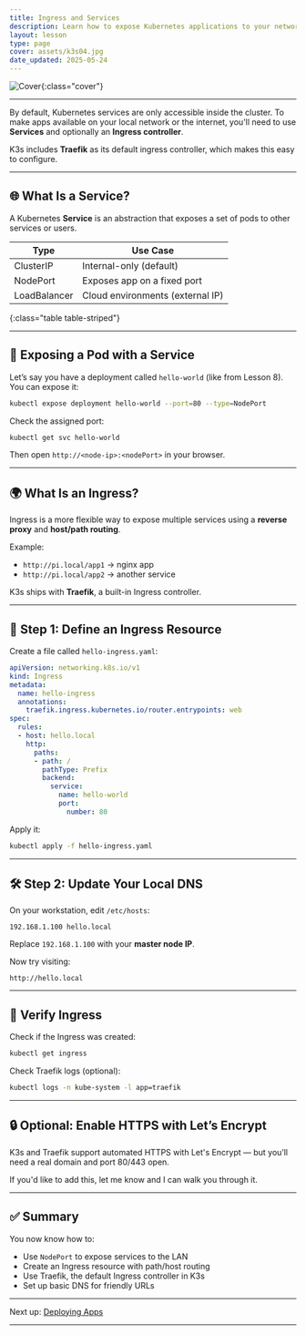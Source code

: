 ```yaml
---
title: Ingress and Services
description: Learn how to expose Kubernetes applications to your network using Services and Ingress controllers in K3s.
layout: lesson
type: page
cover: assets/k3s04.jpg
date_updated: 2025-05-24
---
```


![Cover]({{page.cover}}){:class="cover"}

---

By default, Kubernetes services are only accessible inside the cluster. To make apps available on your local network or the internet, you'll need to use **Services** and optionally an **Ingress controller**.

K3s includes **Traefik** as its default ingress controller, which makes this easy to configure.

---

## 🌐 What Is a Service?

A Kubernetes **Service** is an abstraction that exposes a set of pods to other services or users.

| Type        | Use Case                         |
|-------------|----------------------------------|
| ClusterIP   | Internal-only (default)          |
| NodePort    | Exposes app on a fixed port      |
| LoadBalancer| Cloud environments (external IP) |
{:class="table table-striped"}

---

## 🚀 Exposing a Pod with a Service

Let’s say you have a deployment called `hello-world` (like from Lesson 8). You can expose it:

```bash
kubectl expose deployment hello-world --port=80 --type=NodePort
````

Check the assigned port:

```bash
kubectl get svc hello-world
```

Then open `http://<node-ip>:<nodePort>` in your browser.

---

## 🌍 What Is an Ingress?

Ingress is a more flexible way to expose multiple services using a **reverse proxy** and **host/path routing**.

Example:

* `http://pi.local/app1` → nginx app
* `http://pi.local/app2` → another service

K3s ships with **Traefik**, a built-in Ingress controller.

---

## 🧱 Step 1: Define an Ingress Resource

Create a file called `hello-ingress.yaml`:

```yaml
apiVersion: networking.k8s.io/v1
kind: Ingress
metadata:
  name: hello-ingress
  annotations:
    traefik.ingress.kubernetes.io/router.entrypoints: web
spec:
  rules:
  - host: hello.local
    http:
      paths:
      - path: /
        pathType: Prefix
        backend:
          service:
            name: hello-world
            port:
              number: 80
```

Apply it:

```bash
kubectl apply -f hello-ingress.yaml
```

---

## 🛠 Step 2: Update Your Local DNS

On your workstation, edit `/etc/hosts`:

```plaintext
192.168.1.100 hello.local
```

Replace `192.168.1.100` with your **master node IP**.

Now try visiting:

```plaintext
http://hello.local
```

---

## 🧪 Verify Ingress

Check if the Ingress was created:

```bash
kubectl get ingress
```

Check Traefik logs (optional):

```bash
kubectl logs -n kube-system -l app=traefik
```

---

## 🔒 Optional: Enable HTTPS with Let’s Encrypt

K3s and Traefik support automated HTTPS with Let's Encrypt — but you’ll need a real domain and port 80/443 open.

If you'd like to add this, let me know and I can walk you through it.

---

## ✅ Summary

You now know how to:

* Use `NodePort` to expose services to the LAN
* Create an Ingress resource with path/host routing
* Use Traefik, the default Ingress controller in K3s
* Set up basic DNS for friendly URLs

---

Next up: [Deploying Apps](12_deploying_apps)

---
